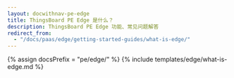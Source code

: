 ```yaml
---
layout: docwithnav-pe-edge
title: ThingsBoard PE Edge 是什么？
description: ThingsBoard PE Edge 功能、常见问题解答
redirect_from:
  - "/docs/paas/edge/getting-started-guides/what-is-edge/"
---
```


{% assign docsPrefix = "pe/edge/" %}
{% include templates/edge/what-is-edge.md %}